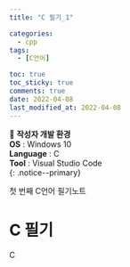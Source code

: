 ```yaml
---
title: "C 필기_1"

categories:
  - cpp
tags:
  - [C언어]

toc: true
toc_sticky: true
comments: true
date: 2022-04-08
last_modified_at: 2022-04-08
---
```


📌 **작성자 개발 환경** <br>
**OS** : Windows 10 <br>
**Language** : C<br>
**Tool** : Visual Studio Code<br>
{: .notice--primary}

첫 번째 C언어 필기노트
# C 필기
C